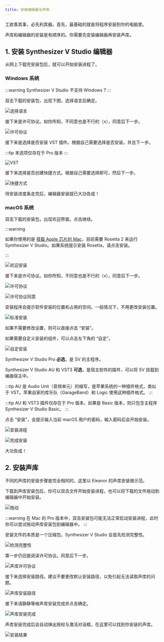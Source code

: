 ```yaml
---
title: 安装编辑器与声库
---
```


工欲善其事，必先利其器。首先，最基础的就是将程序安装到你的电脑里。

声库和编辑器的安装是有顺序的。你需要先安装编辑器再安装声库。

## 1. 安装 Synthesizer V Studio 编辑器

从网上下载完安装包后，就可以开始安装进程了。

### Windows 系统

:::warning
Synthesizer V Studio 不支持 Windows 7
:::

双击下载的安装包，出现下图，选择语言后确定。

![选择语言](/docs/speed_start/install/1.png)

接下来是许可协议。如你所知，不同意也是不行的（x），同意后下一步。

![许可协议](/docs/speed_start/install/2.png)

接下来是选择是否安装 VST 插件。根据自己需要选择是否安装，并且下一步。

:::tip
本选项仅存在于 Pro 版本
:::

![VST](/docs/speed_start/install/3.png)

接下来选择是否创建快捷方式。根据自己需要选择即可，然后下一步。

![快捷方式](/docs/speed_start/install/4.png)

待安装进度条走完后，编辑器安装就已大功告成！

### macOS 系统

双击下载的安装包，出现欢迎界面。点击继续。

:::warning

如果你使用的是 [搭载 Apple 芯片的 Mac](https://support.apple.com/zh-cn/HT211814)，目前需要 Rosetta 2 来运行 Synthesizer V Studio。如果系统提示安装 Rosetta，请点击安装。

:::

![欢迎安装](/docs/speed_start/install/5.png)

接下来是许可协议。如你所知，不同意也是不行的（x），同意后下一步。

![许可协议](/docs/speed_start/install/6.png)

![许可协议同意](/docs/speed_start/install/7.png)

安装程序会提示软件安装的位置和占用的空间。一般情况下，不用更改安装位置。

![标准安装](/docs/speed_start/install/8.png)

如果不需要修改设置，则可以直接点击 “安装”。

如果需要自定义安装的组件，可以点击左下角的 “自定”。

![自定安装](/docs/speed_start/install/9.png)

Synthesizer V Studio Pro **必选**，是 SV 的主程序。

Synthesizer V Studio AU 和 VST3 **可选**，是宿主软件的插件，可以将 SV 挂载到编曲宿主中。

:::tip
AU 是 Audio Unit（音频单元）的缩写，是苹果系统的一种插件格式，类似于 VST。苹果自家的库乐队（GarageBand）和 Logic 使用这种插件格式。
:::

:::tip
AU 和 VST3 插件仅存在于 Pro 版本。如果是 Basic 版本，则只包含主程序 Synthesizer V Studio Basic。
:::

点击 “安装”，会提示输入当前 macOS 用户的密码，输入密码后会开始安装。

![安装进程](/docs/speed_start/install/10.png)

![完成安装](/docs/speed_start/install/11.png)

大功告成！

## 2. 安装声库

不同的声库的安装步骤是完全相同的，这里以 Eleanor 的声库安装做示范。

下载到声库安装包后，你可以双击文件开始安装进程，也可以将下载的文件拖动到编辑器中开始安装。

![拖动](/docs/speed_start/install/12.png)

:::warning
在 Mac 的 Pro 版本中，双击安装包可能无法正常启动安装进程，此时你可以尝试拖动声库安装包到编辑器中。
:::

安装文件的本质是一个压缩包，Synthesizer V Studio 会首先检测完整性。

![检测完整性](/docs/speed_start/install/13.png)

第一步仍旧是阅读许可协议。同意后下一步。

![声库许可协议](/docs/speed_start/install/14.png)

接下来选择安装路径。建议不要更改默认安装路径，以免引起无法读取声库的问题。

![声库安装路径](/docs/speed_start/install/15.png)

接下来请静静等候声库安装完成并点击确定。

![声库安装完成](/docs/speed_start/install/16.png)

声库安装完成后会自动弹出授权与激活对话框，在这里可以找到你安装的声库。

![安装结果](/docs/speed_start/install/17.png)